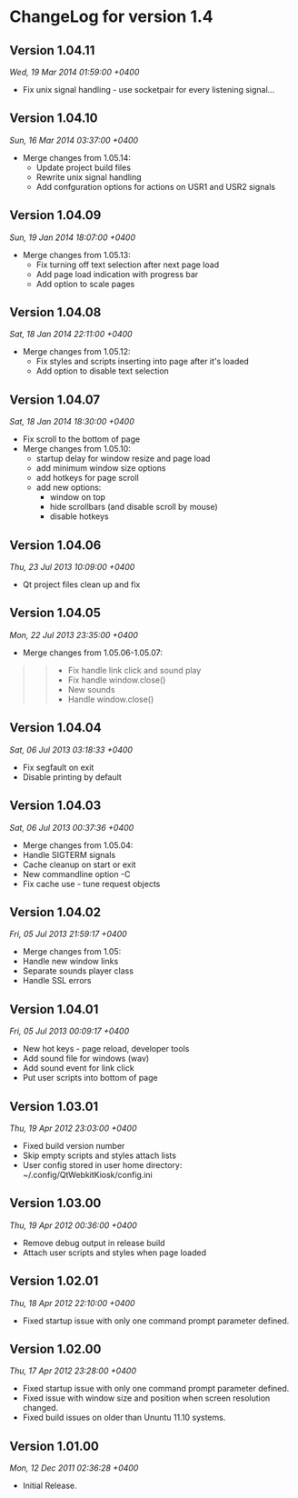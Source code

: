 # ChangeLog for version 1.4 #

## Version 1.04.11 ##
_Wed, 19 Mar 2014 01:59:00 +0400_

  * Fix unix signal handling - use socketpair for every listening signal...

## Version 1.04.10 ##
_Sun, 16 Mar 2014 03:37:00 +0400_

  * Merge changes from 1.05.14:
    * Update project build files
    * Rewrite unix signal handling
    * Add confguration options for actions on USR1 and USR2 signals

## Version 1.04.09 ##
_Sun, 19 Jan 2014 18:07:00 +0400_

  * Merge changes from 1.05.13:
    * Fix turning off text selection after next page load
    * Add page load indication with progress bar
    * Add option to scale pages

## Version 1.04.08 ##
_Sat, 18 Jan 2014 22:11:00 +0400_

  * Merge changes from 1.05.12:
    * Fix styles and scripts inserting into page after it's loaded
    * Add option to disable text selection

## Version 1.04.07 ##
_Sat, 18 Jan 2014 18:30:00 +0400_

  * Fix scroll to the bottom of page
  * Merge changes from 1.05.10:
    * startup delay for window resize and page load
    * add minimum window size options
    * add hotkeys for page scroll
    * add new options:
      * window on top
      * hide scrollbars (and disable scroll by mouse)
      * disable hotkeys

## Version 1.04.06 ##
_Thu, 23 Jul 2013 10:09:00 +0400_

  * Qt project files clean up and fix

## Version 1.04.05 ##
_Mon, 22 Jul 2013 23:35:00 +0400_

  * Merge changes from 1.05.06-1.05.07:
> > + Fix handle link click and sound play
> > + Fix handle window.close()
> > + New sounds
> > + Handle window.close()

## Version 1.04.04 ##
_Sat, 06 Jul 2013 03:18:33 +0400_

  * Fix segfault on exit
  * Disable printing by default

## Version 1.04.03 ##
_Sat, 06 Jul 2013 00:37:36 +0400_

  * Merge changes from 1.05.04:
  * Handle SIGTERM signals
  * Cache cleanup on start or exit
  * New commandline option -C
  * Fix cache use - tune request objects

## Version 1.04.02 ##
_Fri, 05 Jul 2013 21:59:17 +0400_

  * Merge changes from 1.05:
  * Handle new window links
  * Separate sounds player class
  * Handle SSL errors

## Version 1.04.01 ##
_Fri, 05 Jul 2013 00:09:17 +0400_

  * New hot keys - page reload, developer tools
  * Add sound file for windows (wav)
  * Add sound event for link click
  * Put user scripts into bottom of page

## Version 1.03.01 ##
_Thu, 19 Apr 2012 23:03:00 +0400_

  * Fixed build version number
  * Skip empty scripts and styles attach lists
  * User config stored in user home directory: ~/.config/QtWebkitKiosk/config.ini

## Version 1.03.00 ##
_Thu, 19 Apr 2012 00:36:00 +0400_

  * Remove debug output in release build
  * Attach user scripts and styles when page loaded

## Version 1.02.01 ##
_Thu, 18 Apr 2012 22:10:00 +0400_

  * Fixed startup issue with only one command prompt parameter defined.

## Version 1.02.00 ##
_Thu, 17 Apr 2012 23:28:00 +0400_

  * Fixed startup issue with only one command prompt parameter defined.
  * Fixed issue with window size and position when screen resolution changed.
  * Fixed build issues on older than Ununtu 11.10 systems.

## Version 1.01.00 ##
_Mon, 12 Dec 2011 02:36:28 +0400_

  * Initial Release.